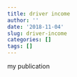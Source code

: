 ```yaml
---
title: driver income
author: ''
date: '2018-11-04'
slug: driver-income
categories: []
tags: []
---
```


my publication
